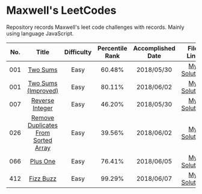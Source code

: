 # Maxwell's LeetCodes

Repository records Maxwell's leet code challenges with records. Mainly using language JavaScript.

|No.|Title|Difficulty|Percentile Rank|Accomplished Date|File Link|
|:-:|:---:|:--------:|:-------------:|:---------------:|:-------:|
|001|[Two Sums](https://leetcode.com/problems/two-sum/)|Easy|60.48%|2018/05/30|[My Solution](https://github.com/Maxwell-Alexius/Maxwell-LeetCodes/blob/master/001-Two-Sums/original-attempt.js)|
|001|[Two Sums (Improved)](https://leetcode.com/problems/two-sum/)|Easy|80.11%|2018/06/02|[My Solution](https://github.com/Maxwell-Alexius/Maxwell-LeetCodes/blob/master/001-Two-Sums/improved-attempt.js)|
|007|[Reverse Integer](https://leetcode.com/problems/reverse-integer/)|Easy|46.20%|2018/05/30|[My Solution](https://github.com/Maxwell-Alexius/Maxwell-LeetCodes/blob/master/007-Reverse-Integer/original-attempt.js)|
|026|[Remove Duplicates From Sorted Array](https://leetcode.com/problems/remove-duplicates-from-sorted-array/)|Easy|39.56%|2018/06/02|[My Solution](https://github.com/Maxwell-Alexius/Maxwell-LeetCodes/blob/master/026-Remove-Duplicates-From-Sorted-Array/original-attempt.js)|
|066|[Plus One](https://leetcode.com/problems/plus-one/)|Easy|76.41%|2018/06/05|[My Solution](https://github.com/Maxwell-Alexius/Maxwell-LeetCodes/blob/master/066-Plus-One/original-attempt.js)|
|412|[Fizz Buzz](https://leetcode.com/problems/fizz-buzz/)|Easy|99.29%|2018/06/07|[My Solution](https://github.com/Maxwell-Alexius/Maxwell-LeetCodes/blob/master/412-Fizz-Buzz/original-attempt.js)|